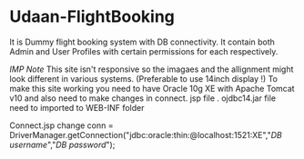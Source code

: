 # Udaan-FlightBooking
It is Dummy flight booking system with DB connectivity.
It contain both Admin and User Profiles with certain permissions for each respectively.


*IMP Note*
This site isn't responsive so the imagaes and the allignment might look different in various systems. (Preferable to use 14inch display !)
To make this site working you need to have Oracle 10g XE with Apache Tomcat v10 and also need to make changes in connect. jsp file . 
ojdbc14.jar file need to imported to WEB-INF folder

Connect.jsp change
conn = DriverManager.getConnection("jdbc:oracle:thin:@localhost:1521:XE","*DB username*","*DB password*");
